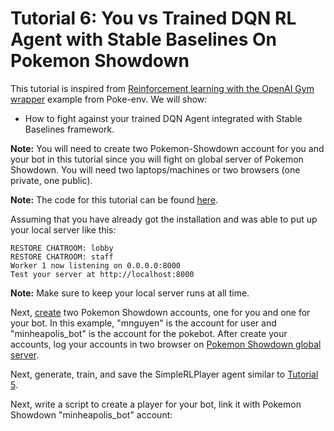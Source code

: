 # Tutorial 6: You vs Trained DQN RL Agent with Stable Baselines On Pokemon Showdown

This tutorial is inspired from [Reinforcement learning with the OpenAI Gym wrapper](https://poke-env.readthedocs.io/en/latest/rl_with_open_ai_gym_wrapper.html) example from Poke-env. We will show:
- How to fight against your trained DQN Agent integrated with Stable Baselines framework.

**Note:** You will need to create two Pokemon-Showdown account for you and your bot in this tutorial since you will fight on global server of Pokemon Showdown. You will need two laptops/machines or two browsers (one private, one public).

**Note:** The code for this tutorial can be found [here](https://github.com/mnguyen0226/hackathon_hs/tree/main/src/tutorials/tutorial_six).

Assuming that you have already got the installation and was able to put up your local server like this:

```
RESTORE CHATROOM: lobby
RESTORE CHATROOM: staff
Worker 1 now listening on 0.0.0.0:8000
Test your server at http://localhost:8000
```
**Note:** Make sure to keep your local server runs at all time.


Next, [create](https://www.quora.com/How-do-you-sign-up-for-Pokemon-Showdown#:~:text=Go%20to%20Showdown!,the%20picture%20and%20its%20done!) two Pokemon Showdown accounts, one for you and one for your bot. In this example, "mnguyen" is the account for user and "minheapolis_bot" is the account for the pokebot. After create your accounts, log your accounts in two browser on [Pokemon Showdown global server](https://pokemonshowdown.com/).


Next, generate, train, and save the SimpleRLPlayer agent similar to [Tutorial 5](https://github.com/mnguyen0226/hackathon_hs/blob/main/src/tutorials/tutorial_five/t5.md). 

Next, write a script to create a player for your bot, link it with Pokemon Showdown "minheapolis_bot" account:
```

```